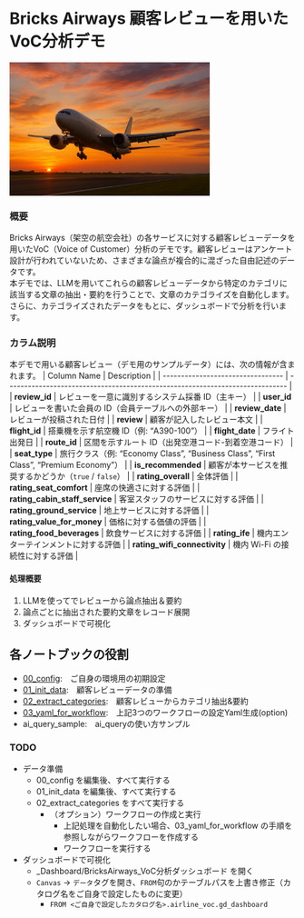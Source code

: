 # Bricks Airways 顧客レビューを用いたVoC分析デモ
<div style="display: flex; justify-content: space-between;">
  <img src='https://github.com/komae5519pv/komae_dbdemos/blob/main/airline_voc_analysis_20250909/_manual/aircraft_taking_off.jpg?raw=true' width='70%'/>
</div>

### 概要
Bricks Airways（架空の航空会社）の各サービスに対する顧客レビューデータを用いたVoC（Voice of Customer）分析のデモです。顧客レビューはアンケート設計が行われていないため、さまざまな論点が複合的に混ざった自由記述のデータです。  
本デモでは、LLMを用いてこれらの顧客レビューデータから特定のカテゴリに該当する文章の抽出・要約を行うことで、文章のカテゴライズを自動化します。  
さらに、カテゴライズされたデータをもとに、ダッシュボードで分析を行います。

### カラム説明
本デモで用いる顧客レビュー（デモ用のサンプルデータ）には、次の情報が含まれます。
| Column Name                       | Description                                                                   |
| --------------------------------- | ----------------------------------------------------------------------------- |
| **review\_id**                    | レビューを一意に識別するシステム採番 ID（主キー）                                                    |
| **user\_id**                      | レビューを書いた会員の ID（会員テーブルへの外部キー）                                                  |
| **review\_date**                  | レビューが投稿された日付                                                                  |
| **review**                        | 顧客が記入したレビュー本文                                                                 |
| **flight\_id**                    | 搭乗機を示す航空機 ID（例: “A390-100”）                                                   |
| **flight\_date**                  | フライト出発日                                                                       |
| **route\_id**                     | 区間を示すルート ID（出発空港コード-到着空港コード）                                                  |
| **seat\_type**                    | 旅行クラス（例: “Economy Class”, “Business Class”, “First Class”, “Premium Economy”） |
| **is\_recommended**               | 顧客が本サービスを推奨するかどうか（`true` / `false`）                                           |
| **rating\_overall**               | 全体評価                                                                          |
| **rating\_seat\_comfort**         | 座席の快適さに対する評価                                                                  |
| **rating\_cabin\_staff\_service** | 客室スタッフのサービスに対する評価                                                             |
| **rating\_ground\_service**       | 地上サービスに対する評価                                                                  |
| **rating\_value\_for\_money**     | 価格に対する価値の評価                                                                   |
| **rating\_food\_beverages**       | 飲食サービスに対する評価                                                                  |
| **rating\_ife**                   | 機内エンターテインメントに対する評価                                                            |
| **rating\_wifi\_connectivity**    | 機内 Wi-Fi の接続性に対する評価                                                           |


#### 処理概要
1. LLMを使ってでレビューから論点抽出＆要約
1. 論点ごとに抽出された要約文章をレコード展開
1. ダッシュボードで可視化

## 各ノートブックの役割
- [00_config]($00_config):　ご自身の環境用の初期設定
- [01_init_data]($01_init_data):　顧客レビューデータの準備
- [02_extract_categories]($02_extract_categories):　顧客レビューからカテゴリ抽出&要約
- [03_yaml_for_workflow]($03_yaml_for_workflow):　上記3つのワークフローの設定Yaml生成(option)
- ai_query_sample:　ai_queryの使い方サンプル

### TODO
- データ準備
  - 00_config を編集後、すべて実行する
  - 01_init_data を編集後、すべて実行する
  - 02_extract_categories をすべて実行する
    - （オプション）ワークフローの作成と実行
      - 上記処理を自動化したい場合、03_yaml_for_workflow の手順を参照しながらワークフローを作成する
      - ワークフローを実行する
- ダッシュボードで可視化
  - _Dashboard/BricksAirways_VoC分析ダッシュボード を開く
  - `Canvas` -> `データ`タグを開き、`FROM`句のかテーブルパスを上書き修正（カタログ名をご自身で設定したものに変更）
    - `FROM <ご自身で設定したカタログ名>.airline_voc.gd_dashboard`